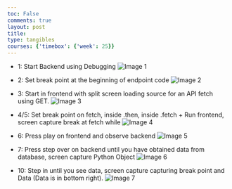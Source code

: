 ```yaml
---
toc: False
comments: true
layout: post 
title: 
type: tangibles
courses: {'timebox': {'week': 25}}
---
```


- 1: Start Backend using Debugging
![Image 1](/student/images/img1.png)

- 2: Set break point at the beginning of endpoint code
![Image 2](/student/images/img2.png)

- 3: Start in frontend with split screen loading source for an API fetch using GET.
![Image 3](/student/images/img3.png)

- 4/5: Set break point on fetch, inside .then, inside .fetch + Run frontend, screen capture break at fetch while
![Image 4](/student/images/img4.png)

- 6: Press play on frontend and observe backend
![Image 5](/student/images/img5.png)

- 7: Press step over on backend until you have obtained data from database, screen capture Python Object
![Image 6](/student/images/311076481-5011ebff-65b1-4d16-81f8-6b98503c2d43.png)

- 10: Step in until you see data, screen capture capturing break point and Data (Data is in bottom right).
![Image 7](/student/images/img6.png)

